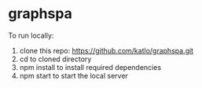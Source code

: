 # graphspa
To run locally:

1. clone this repo: https://github.com/katlo/graphspa.git
2. cd to cloned directory
3. npm install to install required dependencies
5. npm start to start the local server
